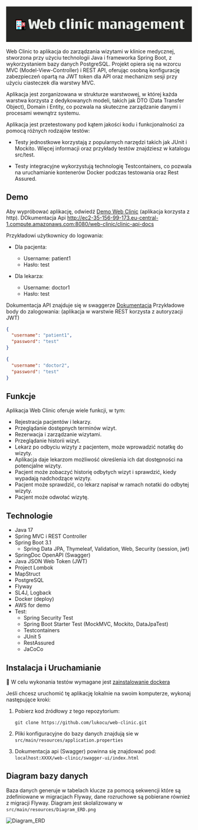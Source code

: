 
![Web Clinic Management](src/main/resources/🏥Web_clinic_management.png)

Web Clinic to aplikacja do zarządzania wizytami w klinice medycznej, stworzona przy użyciu technologii Java i frameworka Spring Boot, z wykorzystaniem bazy danych PostgreSQL. Projekt opiera się na wzorcu MVC (Model-View-Controller) i REST API, oferując osobną konfigurację zabezpieczeń opartą na JWT token dla API oraz mechanizm sesji przy użyciu ciasteczek dla warstwy MVC.

Aplikacja jest zorganizowana w strukturze warstwowej, w której każda warstwa korzysta z dedykowanych modeli, takich jak DTO (Data Transfer Object), Domain i Entity, co pozwala na skuteczne zarządzanie danymi i procesami wewnątrz systemu.


Aplikacja jest przetestowany pod kątem jakości kodu i funkcjonalności za pomocą różnych rodzajów testów:


- Testy jednostkowe korzystają z popularnych narzędzi takich jak JUnit i Mockito. Więcej informacji oraz przykłady testów znajdziesz w katalogu src/test.


- Testy integracyjne wykorzystują technologię Testcontainers, co pozwala na uruchamianie kontenerów Docker podczas testowania oraz Rest Assured.

## Demo

Aby wypróbować aplikację, odwiedź [Demo Web Clinic](http://ec2-35-156-99-173.eu-central-1.compute.amazonaws.com:8080/web-clinic/) (aplikacja korzysta z http).
DOkumentacja Api http://ec2-35-156-99-173.eu-central-1.compute.amazonaws.com:8080/web-clinic/clinic-api-docs


Przykładowi użytkownicy do logowania:
- Dla pacjenta:
    - Username: patient1
    - Hasło: test

- Dla lekarza:
    - Username: doctor1
    - Hasło: test

Dokumentacja API znajduje się w swaggerze [Dokumentacja](http://13.53.197.245:8080/web-clinic/swagger-ui/index.html)
Przykładowe body do zalogowania: (aplikacja w warstwie REST korzysta z autoryzacji JWT)
```json
{
  "username": "patient1",
  "password": "test"
}
```
```json
{
  "username": "doctor2",
  "password": "test"
}
```
## Funkcje

Aplikacja Web Clinic oferuje wiele funkcji, w tym:

- Rejestracja pacjentów i lekarzy.
- Przeglądanie dostępnych terminów wizyt.
- Rezerwacja i zarządzanie wizytami.
- Przeglądanie historii wizyt.
- Lekarz po odbyciu wizyty z pacjentem, może wprowadzić notatkę do wizyty.
- Aplikacja daje lekarzom możliwość określenia ich dat dostępności na potencjalne wizyty.
- Pacjent może zobaczyć historię odbytych wizyt i sprawdzić, kiedy wypadają nadchodzące wizyty.
- Pacjent może sprawdzić, co lekarz napisał w ramach notatki do odbytej wizyty.
- Pacjent może odwołać wizytę.

## Technologie
- Java 17
- Spring MVC i REST Controller
- Spring Boot 3.1
    -  Spring Data JPA, Thymeleaf, Validation, Web, Security (session, jwt)
-  SpringDoc OpenAPI (Swagger)
- Java JSON Web Token (JWT)
-  Project Lombok
-  MapStruct
-  PostgreSQL
-  Flyway
- SL4J, Logback
- Docker (deploy)
- AWS for demo
- Test:
    - Spring Security Test
    - Spring Boot Starter Test (MockMVC, Mockito, DataJpaTest)
    - Testcontainers
    - JUnit 5
    - RestAssured
    - JaCoCo

## Instalacja i Uruchamianie

🐳 W celu wykonania testów wymagane jest [zainstalowanie dockera](https://docs.docker.com/engine/install/)

Jeśli chcesz uruchomić tę aplikację lokalnie na swoim komputerze, wykonaj następujące kroki:

1. Pobierz kod źródłowy z tego repozytorium:

   ```shell
   git clone https://github.com/lukocu/web-clinic.git
    ```

2. Pliki konfiguracyjne do bazy danych znajdują sie w `src/main/resources/application.properties`


3. Dokumentacja api (Swagger) powinna się znajdować pod:
  ` localhost:XXXX/web-clinic/swagger-ui/index.html`

## Diagram bazy danych

Baza danych generuje w tabelach klucze za pomocą sekwencji które są zdefiniowane w migracjach Flyway, dane rozruchowe są pobierane również z migracji Flyway.
Diagram jest skolalizowany w `src/main/resources/Diagram_ERD.png`


![Diagram_ERD](src/main/resources/Diagram_ERD.png)

